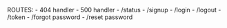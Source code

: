 ROUTES:
    - 404 handler
    - 500 handler
    - /status
    - /signup
    - /login
    - /logout
    - /token
    - /forgot password
    - /reset password
